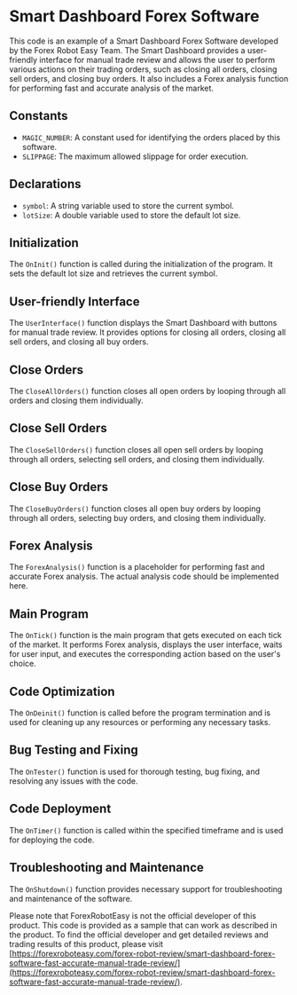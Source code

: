 # Smart Dashboard Forex Software

This code is an example of a Smart Dashboard Forex Software developed by the Forex Robot Easy Team. The Smart Dashboard provides a user-friendly interface for manual trade review and allows the user to perform various actions on their trading orders, such as closing all orders, closing sell orders, and closing buy orders. It also includes a Forex analysis function for performing fast and accurate analysis of the market.

## Constants

- `MAGIC_NUMBER`: A constant used for identifying the orders placed by this software.
- `SLIPPAGE`: The maximum allowed slippage for order execution.

## Declarations

- `symbol`: A string variable used to store the current symbol.
- `lotSize`: A double variable used to store the default lot size.

## Initialization

The `OnInit()` function is called during the initialization of the program. It sets the default lot size and retrieves the current symbol.

## User-friendly Interface

The `UserInterface()` function displays the Smart Dashboard with buttons for manual trade review. It provides options for closing all orders, closing all sell orders, and closing all buy orders.

## Close Orders

The `CloseAllOrders()` function closes all open orders by looping through all orders and closing them individually.

## Close Sell Orders

The `CloseSellOrders()` function closes all open sell orders by looping through all orders, selecting sell orders, and closing them individually.

## Close Buy Orders

The `CloseBuyOrders()` function closes all open buy orders by looping through all orders, selecting buy orders, and closing them individually.

## Forex Analysis

The `ForexAnalysis()` function is a placeholder for performing fast and accurate Forex analysis. The actual analysis code should be implemented here.

## Main Program

The `OnTick()` function is the main program that gets executed on each tick of the market. It performs Forex analysis, displays the user interface, waits for user input, and executes the corresponding action based on the user's choice.

## Code Optimization

The `OnDeinit()` function is called before the program termination and is used for cleaning up any resources or performing any necessary tasks.

## Bug Testing and Fixing

The `OnTester()` function is used for thorough testing, bug fixing, and resolving any issues with the code.

## Code Deployment

The `OnTimer()` function is called within the specified timeframe and is used for deploying the code.

## Troubleshooting and Maintenance

The `OnShutdown()` function provides necessary support for troubleshooting and maintenance of the software.

Please note that ForexRobotEasy is not the official developer of this product. This code is provided as a sample that can work as described in the product. To find the official developer and get detailed reviews and trading results of this product, please visit [https://forexroboteasy.com/forex-robot-review/smart-dashboard-forex-software-fast-accurate-manual-trade-review/](https://forexroboteasy.com/forex-robot-review/smart-dashboard-forex-software-fast-accurate-manual-trade-review/).
